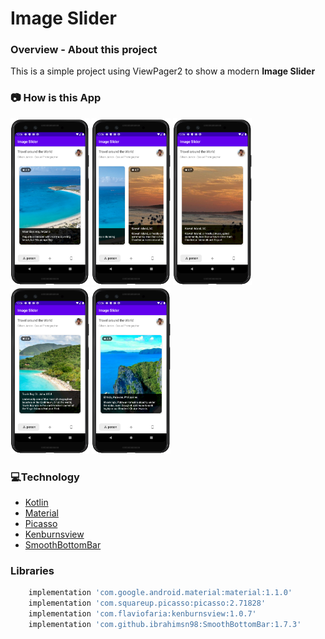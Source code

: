 # Image Slider

### **Overview - About this project**
This is a simple project using ViewPager2 to show a modern **Image Slider**

### 📷 How is this App
<img src="image_20200415105612.png" width="25%"></img>
<img src="image_20200415105654.png" width="25%"></img>
<img src="image_20200415105712.png" width="25%"></img>
<img src="image_20200415105728.png" width="25%"></img>
<img src="image20200415105743.png" width="25%"></img>

### 💻Technology
- [Kotlin](https://kotlinlang.org/)
- [Material](https://material.io/)
- [Picasso](https://square.github.io/picasso/)
- [Kenburnsview](https://github.com/flavioarfaria/KenBurnsView)
- [SmoothBottomBar](https://github.com/ibrahimsn98/SmoothBottomBar)

### Libraries

```bash
    implementation 'com.google.android.material:material:1.1.0'
    implementation 'com.squareup.picasso:picasso:2.71828'
    implementation 'com.flaviofaria:kenburnsview:1.0.7'
    implementation 'com.github.ibrahimsn98:SmoothBottomBar:1.7.3'
 ```
